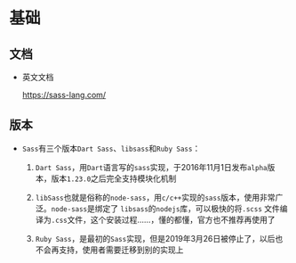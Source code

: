 # 基础

## 文档

*   英文文档&#x20;

    <https://sass-lang.com/>

## 版本

*   `Sass`有三个版本`Dart Sass`、`libsass`和`Ruby Sass`：

    1.  `Dart Sass`，用`Dart`语言写的`sass`实现，于2016年11月1日发布`alpha`版本，版本`1.23.0`之后完全支持模块化机制

    2.  `libSass`也就是俗称的`node-sass`，用`c/c++`实现的`sass`版本，使用非常广泛。`node-sass`是绑定了 `libsass`的`nodejs`库，可以极快的将`.scss` 文件编译为`.css`文件，这个安装过程……，懂的都懂，官方也不推荐再使用了

    3.  `Ruby Sass`，是最初的`Sass`实现，但是2019年3月26日被停止了，以后也不会再支持，使用者需要迁移到别的实现上

